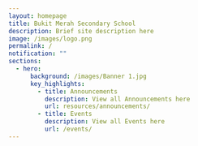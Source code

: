 ```yaml
---
layout: homepage
title: Bukit Merah Secondary School
description: Brief site description here
image: /images/logo.png
permalink: /
notification: ""
sections:
  - hero:
      background: /images/Banner 1.jpg
      key_highlights:
        - title: Announcements
          description: View all Announcements here
          url: resources/announcements/
        - title: Events
          description: View all Events here
          url: /events/
---
```

